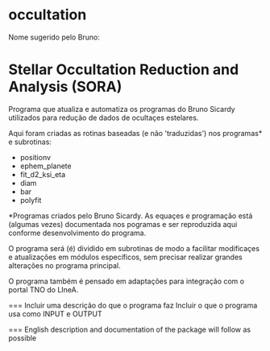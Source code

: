 # occultation
Nome sugerido pelo Bruno:
# Stellar Occultation Reduction and Analysis (SORA)

Programa que atualiza e automatiza os programas do Bruno Sicardy utilizados para redução de dados de ocultaçes estelares.

Aqui foram criadas as rotinas baseadas (e não 'traduzidas') nos programas* e subrotinas:
  - positionv
  - ephem_planete
  - fit_d2_ksi_eta
  - diam
  - bar
  - polyfit

*Programas criados pelo Bruno Sicardy. As equaçes e programação está (algumas vezes) documentada nos pogramas e ser reproduzida aqui conforme desenvolvimento do programa.

O programa será (é) dividido em subrotinas de modo a facilitar modificaçes e atualizações em módulos específicos, sem precisar realizar grandes alterações no programa principal.

O programa também é pensado em adaptações para integração com o portal TNO do LIneA.

===
Incluir uma descrição do que o programa faz
Incluir o que o programa usa como INPUT e OUTPUT

===
English description and documentation of the package will follow as possible
